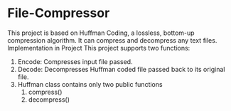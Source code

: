 # File-Compressor
 This project is based on Huffman Coding, a lossless, bottom-up compression algorithm. It can compress and decompress any text files.
 Implementation in Project
This project supports two functions:
1) Encode: Compresses input file passed.
2) Decode: Decompresses Huffman coded file passed back to its original file.
3) Huffman class contains only two public functions
     1) compress()
     2) decompress()
